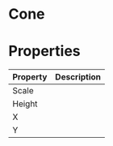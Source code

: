 # Cone


# Properties


| Property | Description| 
| -------- | -----------|
| Scale |  |
| Height |  |
| X |  |
| Y |  |





